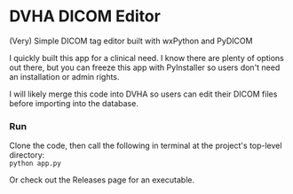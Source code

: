 # DVHA DICOM Editor
(Very) Simple DICOM tag editor built with wxPython and PyDICOM

I quickly built this app for a clinical need. I know there are plenty of options out there, but you can 
freeze this app with PyInstaller so users don't need an installation or admin rights.

I will likely merge this code into DVHA so users can edit their DICOM files before importing into the database.

### Run
Clone the code, then call the following in terminal at the project's top-level directory:  
`python app.py`

Or check out the Releases page for an executable.
